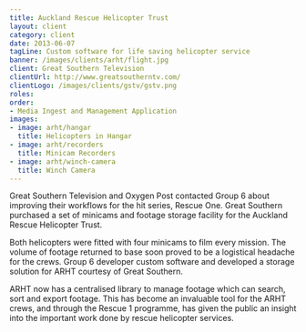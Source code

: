 ```yaml
---
title: Auckland Rescue Helicopter Trust
layout: client
category: client
date: 2013-06-07
tagLine: Custom software for life saving helicopter service
banner: /images/clients/arht/flight.jpg
client: Great Southern Television
clientUrl: http://www.greatsoutherntv.com/
clientLogo: /images/clients/gstv/gstv.png
roles:
order:
- Media Ingest and Management Application
images:
- image: arht/hangar
  title: Helicopters in Hangar
- image: arht/recorders
  title: Minicam Recorders
- image: arht/winch-camera
  title: Winch Camera
---
```


Great Southern Television and Oxygen Post contacted Group 6 about improving their workflows for the hit series, Rescue One. Great Southern purchased a set of minicams and footage storage facility for the Auckland Rescue Helicopter Trust.

Both helicopters were fitted with four minicams to film every mission. The volume of footage returned to base soon proved to be a logistical headache for the crews. Group 6 developer custom software and developed a storage solution for ARHT courtesy of Great Southern.

ARHT now has a centralised library to manage footage which can search, sort and export footage. This has become an invaluable tool for the ARHT crews, and through the Rescue 1 programme, has given the public an insight into the important work done by rescue helicopter services.
